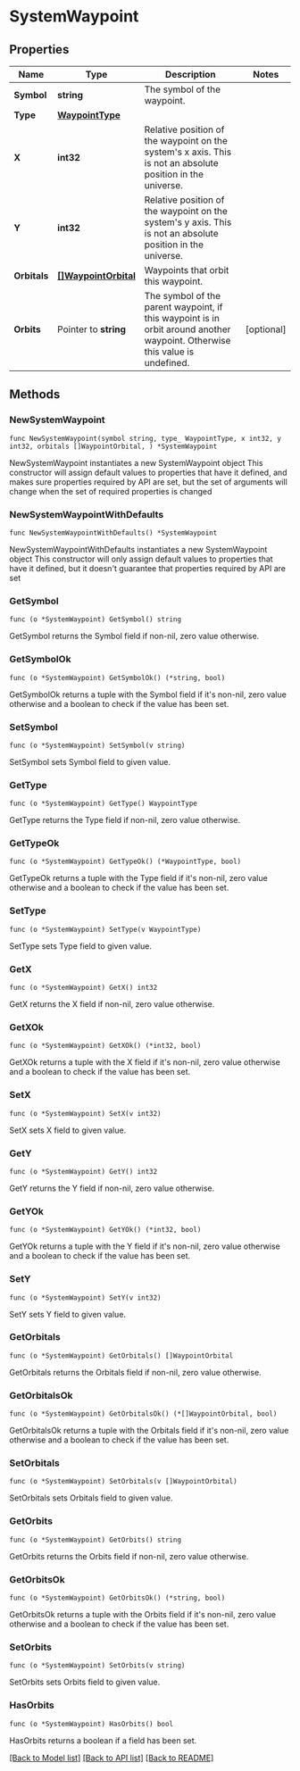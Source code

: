 # SystemWaypoint

## Properties

Name | Type | Description | Notes
------------ | ------------- | ------------- | -------------
**Symbol** | **string** | The symbol of the waypoint. | 
**Type** | [**WaypointType**](WaypointType.md) |  | 
**X** | **int32** | Relative position of the waypoint on the system&#39;s x axis. This is not an absolute position in the universe. | 
**Y** | **int32** | Relative position of the waypoint on the system&#39;s y axis. This is not an absolute position in the universe. | 
**Orbitals** | [**[]WaypointOrbital**](WaypointOrbital.md) | Waypoints that orbit this waypoint. | 
**Orbits** | Pointer to **string** | The symbol of the parent waypoint, if this waypoint is in orbit around another waypoint. Otherwise this value is undefined. | [optional] 

## Methods

### NewSystemWaypoint

`func NewSystemWaypoint(symbol string, type_ WaypointType, x int32, y int32, orbitals []WaypointOrbital, ) *SystemWaypoint`

NewSystemWaypoint instantiates a new SystemWaypoint object
This constructor will assign default values to properties that have it defined,
and makes sure properties required by API are set, but the set of arguments
will change when the set of required properties is changed

### NewSystemWaypointWithDefaults

`func NewSystemWaypointWithDefaults() *SystemWaypoint`

NewSystemWaypointWithDefaults instantiates a new SystemWaypoint object
This constructor will only assign default values to properties that have it defined,
but it doesn't guarantee that properties required by API are set

### GetSymbol

`func (o *SystemWaypoint) GetSymbol() string`

GetSymbol returns the Symbol field if non-nil, zero value otherwise.

### GetSymbolOk

`func (o *SystemWaypoint) GetSymbolOk() (*string, bool)`

GetSymbolOk returns a tuple with the Symbol field if it's non-nil, zero value otherwise
and a boolean to check if the value has been set.

### SetSymbol

`func (o *SystemWaypoint) SetSymbol(v string)`

SetSymbol sets Symbol field to given value.


### GetType

`func (o *SystemWaypoint) GetType() WaypointType`

GetType returns the Type field if non-nil, zero value otherwise.

### GetTypeOk

`func (o *SystemWaypoint) GetTypeOk() (*WaypointType, bool)`

GetTypeOk returns a tuple with the Type field if it's non-nil, zero value otherwise
and a boolean to check if the value has been set.

### SetType

`func (o *SystemWaypoint) SetType(v WaypointType)`

SetType sets Type field to given value.


### GetX

`func (o *SystemWaypoint) GetX() int32`

GetX returns the X field if non-nil, zero value otherwise.

### GetXOk

`func (o *SystemWaypoint) GetXOk() (*int32, bool)`

GetXOk returns a tuple with the X field if it's non-nil, zero value otherwise
and a boolean to check if the value has been set.

### SetX

`func (o *SystemWaypoint) SetX(v int32)`

SetX sets X field to given value.


### GetY

`func (o *SystemWaypoint) GetY() int32`

GetY returns the Y field if non-nil, zero value otherwise.

### GetYOk

`func (o *SystemWaypoint) GetYOk() (*int32, bool)`

GetYOk returns a tuple with the Y field if it's non-nil, zero value otherwise
and a boolean to check if the value has been set.

### SetY

`func (o *SystemWaypoint) SetY(v int32)`

SetY sets Y field to given value.


### GetOrbitals

`func (o *SystemWaypoint) GetOrbitals() []WaypointOrbital`

GetOrbitals returns the Orbitals field if non-nil, zero value otherwise.

### GetOrbitalsOk

`func (o *SystemWaypoint) GetOrbitalsOk() (*[]WaypointOrbital, bool)`

GetOrbitalsOk returns a tuple with the Orbitals field if it's non-nil, zero value otherwise
and a boolean to check if the value has been set.

### SetOrbitals

`func (o *SystemWaypoint) SetOrbitals(v []WaypointOrbital)`

SetOrbitals sets Orbitals field to given value.


### GetOrbits

`func (o *SystemWaypoint) GetOrbits() string`

GetOrbits returns the Orbits field if non-nil, zero value otherwise.

### GetOrbitsOk

`func (o *SystemWaypoint) GetOrbitsOk() (*string, bool)`

GetOrbitsOk returns a tuple with the Orbits field if it's non-nil, zero value otherwise
and a boolean to check if the value has been set.

### SetOrbits

`func (o *SystemWaypoint) SetOrbits(v string)`

SetOrbits sets Orbits field to given value.

### HasOrbits

`func (o *SystemWaypoint) HasOrbits() bool`

HasOrbits returns a boolean if a field has been set.


[[Back to Model list]](../README.md#documentation-for-models) [[Back to API list]](../README.md#documentation-for-api-endpoints) [[Back to README]](../README.md)


